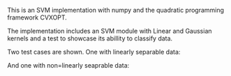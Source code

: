 This is an SVM implementation with numpy and the quadratic programming framework CVXOPT.

The implementation includes an SVM module with Linear and Gaussian kernels and a test to showcase its abillity to classify data.

Two test cases are shown. One with linearly separable data:

And one with non=linearly seaprable data:
